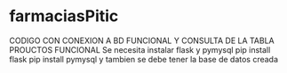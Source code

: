 # farmaciasPitic
CODIGO CON CONEXION A BD FUNCIONAL Y CONSULTA DE LA TABLA PROUCTOS FUNCIONAL
Se necesita instalar flask y pymysql
pip install flask
pip install pymysql
y tambien se debe tener la base de datos creada
